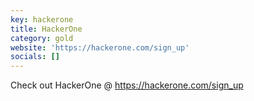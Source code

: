 ```yaml
---
key: hackerone
title: HackerOne
category: gold
website: 'https://hackerone.com/sign_up'
socials: []
---
```


Check out HackerOne @ https://hackerone.com/sign_up
